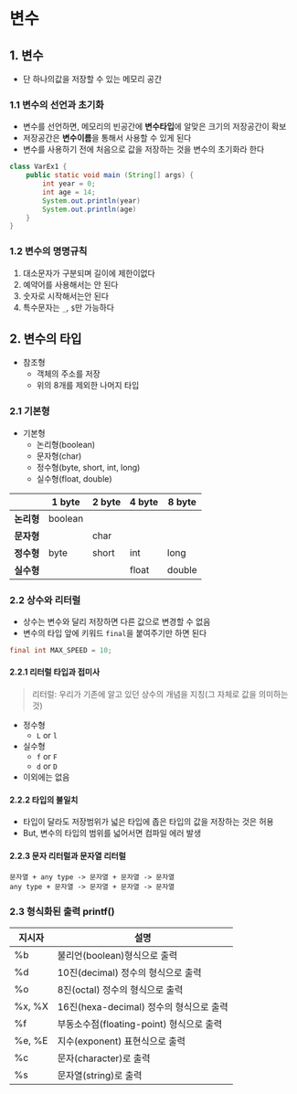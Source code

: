 #  변수

## 1. 변수

- 단 하나의값을 저장할 수 있는 메모리 공간



### 1.1 변수의 선언과 초기화

- 변수를 선언하면, 메모리의 빈공간에 **변수타입**에 알맞은 크기의 저장공간이 확보
- 저장공간은 **변수이름**을 통해서 사용할 수 있게 된다
- 변수를 사용하기 전에 처음으로 값을 저장하는 것을 변수의 초기화라 한다

```java
class VarEx1 {
    public static void main (String[] args) {
        int year = 0;
        int age = 14;
        System.out.println(year)
        System.out.println(age)
    }
}
```



### 1.2 변수의 명명규칙

1. 대소문자가 구분되며 길이에 제한이없다
2. 예약어를 사용해서는 안 된다
3. 숫자로 시작해서는안 된다
4. 특수문자는 `_`, `$`만 가능하다





## 2. 변수의 타입

- 참조형
  - 객체의 주소를 저장
  - 위의 8개를 제외한 나머지 타입

### 2.1 기본형

- 기본형
  - 논리형(boolean)
  - 문자형(char)
  - 정수형(byte, short, int, long)
  - 실수형(float, double)

|            | 1 byte  | 2 byte | 4 byte | 8 byte |
| ---------- | ------- | ------ | ------ | ------ |
| **논리형** | boolean |        |        |        |
| **문자형** |         | char   |        |        |
| **정수형** | byte    | short  | int    | long   |
| **실수형** |         |        | float  | double |



### 2.2 상수와 리터럴

- 상수는 변수와 달리 저장하면 다른 값으로 변경할 수 없음
- 변수의 타입 앞에 키워드 `final`을 붙여주기만 하면 된다

```java
final int MAX_SPEED = 10;
```



#### 2.2.1 리터럴 타입과 접미사

> 리터럴: 우리가 기존에 알고 있던 상수의 개념을 지칭(그 자체로 값을 의미하는 것)

- 정수형
  - `L` or `l`
- 실수형
  - `f` or `F`
  - `d` or `D`
- 이외에는 없음



#### 2.2.2 타입의 불일치

- 타입이 달라도 저장범위가 넓은 타입에 좁은 타입의 값을 저장하는 것은 허용
- But, 변수의 타입의 범위를 넓어서면 컴파일 에러 발생



#### 2.2.3 문자 리터럴과 문자열 리터럴

```
문자열 + any type -> 문자열 + 문자열 -> 문자열
any type + 문자열 -> 문자열 + 문자열 -> 문자열
```





### 2.3 형식화된 출력 printf()

| 지시자 | 설명                                     |
| ------ | ---------------------------------------- |
| %b     | 불리언(boolean)형식으로 출력             |
| %d     | 10진(decimal) 정수의 형식으로 출력       |
| %o     | 8진(octal) 정수의 형식으로 출력          |
| %x, %X | 16진(hexa-decimal) 정수의 형식으로 출력  |
| %f     | 부동소수점(floating-point) 형식으로 출력 |
| %e, %E | 지수(exponent) 표현식으로 출력           |
| %c     | 문자(character)로 출력                   |
| %s     | 문자열(string)로 출력                    |

